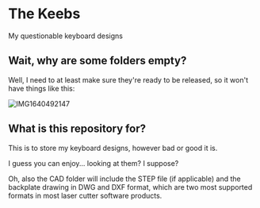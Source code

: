 # The Keebs
My questionable keyboard designs

## Wait, why are some folders empty?
Well, I need to at least make sure they're ready to be released, so it won't have things like this:

![IMG1640492147](https://user-images.githubusercontent.com/11834016/147398691-15e10097-1aab-4f89-8cf5-4746f142981d.png)

## What is this repository for?
This is to store my keyboard designs, however bad or good it is. 

I guess you can enjoy... looking at them? I suppose?

Oh, also the CAD folder will include the STEP file (if applicable) and the backplate drawing in DWG and DXF format, which are two most supported formats in most laser cutter software products.
